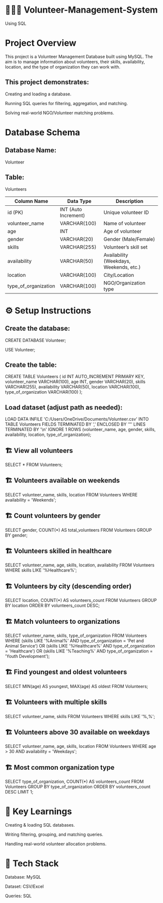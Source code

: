 # 🧑‍🤝‍🧑 Volunteer-Management-System
Using SQL

# Project Overview

This project is a Volunteer Management Database built using MySQL.
The aim is to manage information about volunteers, their skills, availability, location, and the type of organization they can work with.

## This project demonstrates:

Creating and loading a database.

Running SQL queries for filtering, aggregation, and matching.

Solving real-world NGO/Volunteer matching problems.

# Database Schema

## Database Name: 
Volunteer
## Table:
Volunteers

| Column Name            | Data Type            | Description                             |
| ---------------------- | -------------------- | --------------------------------------- |
| id (PK)                | INT (Auto Increment) | Unique volunteer ID                     |
| volunteer\_name        | VARCHAR(100)         | Name of volunteer                       |
| age                    | INT                  | Age of volunteer                        |
| gender                 | VARCHAR(20)          | Gender (Male/Female)                    |
| skills                 | VARCHAR(255)         | Volunteer’s skill set                   |
| availability           | VARCHAR(50)          | Availability (Weekdays, Weekends, etc.) |
| location               | VARCHAR(100)         | City/Location                           |
| type\_of\_organization | VARCHAR(100)         | NGO/Organization type                   |

# ⚙️ Setup Instructions
## Create the database:

CREATE DATABASE Volunteer;

USE Volunteer;
## Create the table:

CREATE TABLE Volunteers (
    id INT AUTO_INCREMENT PRIMARY KEY,
    volunteer_name VARCHAR(100),
    age INT,
    gender VARCHAR(20),
    skills VARCHAR(255),
    availability VARCHAR(50),
    location VARCHAR(100),
    type_of_organization VARCHAR(100)
);
## Load dataset (adjust path as needed):

LOAD DATA INFILE 'C:/Users/OneDrive/Documents/Volunteer.csv'
INTO TABLE Volunteers
FIELDS TERMINATED BY ','
ENCLOSED BY '"'
LINES TERMINATED BY '\n'
IGNORE 1 ROWS
(volunteer_name, age, gender, skills, availability, location, type_of_organization);


## 🏗️ View all volunteers
SELECT * FROM Volunteers;

## 🏗️ Volunteers available on weekends
SELECT volunteer_name, skills, location
FROM Volunteers
WHERE availability = 'Weekends';

## 🏗️ Count volunteers by gender
SELECT gender, COUNT(*) AS total_volunteers
FROM Volunteers
GROUP BY gender;

## 🏗️ Volunteers skilled in healthcare
SELECT volunteer_name, age, skills, location, availability
FROM Volunteers
WHERE skills LIKE '%Healthcare%';

## 🏗️ Volunteers by city (descending order)
SELECT location, COUNT(*) AS volunteers_count
FROM Volunteers
GROUP BY location
ORDER BY volunteers_count DESC;

## 🏗️ Match volunteers to organizations
SELECT volunteer_name, skills, type_of_organization
FROM Volunteers
WHERE (skills LIKE '%Animal%' AND type_of_organization = 'Pet and Animal Service')
   OR (skills LIKE '%Healthcare%' AND type_of_organization = 'Healthcare')
   OR (skills LIKE '%Teaching%' AND type_of_organization = 'Youth Development');
## 🏗️ Find youngest and oldest volunteers
SELECT MIN(age) AS youngest, MAX(age) AS oldest
FROM Volunteers;
## 🏗️ Volunteers with multiple skills
SELECT volunteer_name, skills
FROM Volunteers
WHERE skills LIKE '%,%';

## 🏗️ Volunteers above 30 available on weekdays
SELECT volunteer_name, age, skills, location
FROM Volunteers
WHERE age > 30 AND availability = 'Weekdays';

## 🏗️ Most common organization type
SELECT type_of_organization, COUNT(*) AS volunteers_count
FROM Volunteers
GROUP BY type_of_organization
ORDER BY volunteers_count DESC
LIMIT 1;

# 🎯 Key Learnings
Creating & loading SQL databases.

Writing filtering, grouping, and matching queries.

Handling real-world volunteer allocation problems.

# 📌 Tech Stack

Database: MySQL

Dataset: CSV/Excel

Queries: SQL
